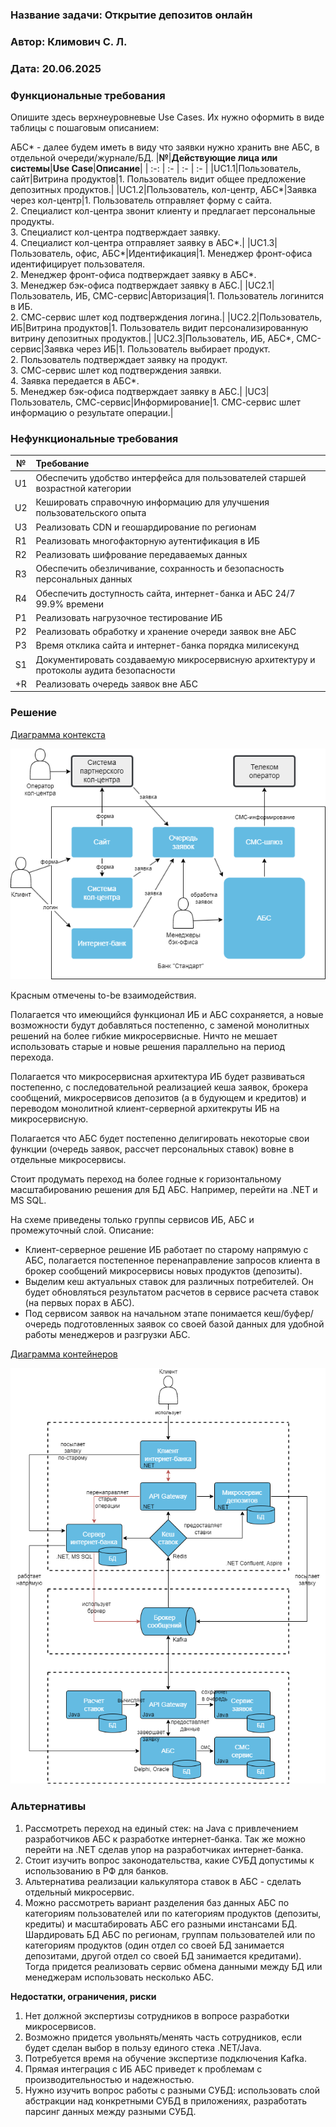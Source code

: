 ### <a name="_b7urdng99y53"></a>**Название задачи: Открытие депозитов онлайн** 
### <a name="_hjk0fkfyohdk"></a>**Автор: Климович С. Л.**
### <a name="_uanumrh8zrui"></a>**Дата: 20.06.2025**
### <a name="_3bfxc9a45514"></a>**Функциональные требования**
Опишите здесь верхнеуровневые Use Cases. Их нужно оформить в виде таблицы с пошаговым описанием:

АБС* - далее будем иметь в виду что заявки нужно хранить вне АБС, в отдельной очереди/журнале/БД.
|**№**|**Действующие лица или системы**|**Use Case**|**Описание**|
| :-: | :- | :- | :- |
|UC1.1|Пользователь, сайт|Витрина продуктов|1. Пользователь видит общее предложение депозитных продуктов.|
|UC1.2|Пользователь, кол-центр, АБС*|Заявка через кол-центр|1. Пользователь отправляет форму с сайта.<br> 2. Специалист кол-центра звонит клиенту и предлагает персональные продукты.<br> 3. Специалист кол-центра подтверждает заявку.<br> 4. Специалист кол-центра отправляет заявку в АБС*.|
|UC1.3|Пользователь, офис, АБС*|Идентификация|1. Менеджер фронт-офиса идентифицирует пользователя.<br> 2. Менеджер фронт-офиса подтверждает заявку в АБС*.<br> 3. Менеджер бэк-офиса подтверждает заявку в АБС.|
|UC2.1|Пользователь, ИБ, СМС-сервис|Авторизация|1. Пользователь логинится в ИБ.<br> 2. СМС-сервис шлет код подтверждения логина.|
|UC2.2|Пользователь, ИБ|Витрина продуктов|1. Пользователь видит персонализированную витрину депозитных продуктов.|
|UC2.3|Пользователь, ИБ, АБС*, СМС-сервис|Заявка через ИБ|1. Пользователь выбирает продукт.<br> 2. Пользователь подтверждает заявку на продукт.<br> 3. СМС-сервис шлет код подтверждения заявки.<br> 4. Заявка передается в АБС*.<br> 5. Менеджер бэк-офиса подтверждает заявку в АБС.|
|UC3|Пользователь, СМС-сервис|Информирование|1. СМС-сервис шлет информацию о результате операции.|

### <a name="_u8xz25hbrgql"></a>**Нефункциональные требования**

|**№**|**Требование**|
| :-: | :- |
|U1|Обеспечить удобство интерфейса для пользователей старшей возрастной категории|
|U2|Кешировать справочную информацию для улучшения пользовательского опыта|
|U3|Реализовать CDN и геошардирование по регионам |
|R1|Реализовать многофакторную аутентификация в ИБ|
|R2|Реализовать шифрование передаваемых данных|
|R3|Обеспечить обезличивание, сохранность и безопасность персональных данных|
|R4|Обеспечить доступность сайта, интернет-банка и АБС 24/7 99.9% времени|
|P1|Реализовать нагрузочное тестирование ИБ|
|P2|Реализовать обработку и хранение очереди заявок вне АБС|
|P3|Время отклика сайта и интернет-банка порядка милисекунд|
|S1|Документировать создаваемую микросервисную архитектуру и протоколы аудита безопасности|
|+R|Реализовать очередь заявок вне АБС|

### <a name="_qmphm5d6rvi3"></a>**Решение**

[Диаграмма контекста](https://github.com/Boropwnz/architecture-standart/blob/standart/Task3/context.drawio)

![Диаграмма контекста](https://github.com/Boropwnz/architecture-standart/blob/standart/Task3/context.png)

Красным отмечены to-be взаимодействия.

Полагается что имеющийся функционал ИБ и АБС сохраняется, а новые возможности будут добавляться постепенно, с заменой монолитных решений на более гибкие микросервисные. Ничто не мешает использовать старые и новые решения параллельно на период перехода.

Полагается что микросервисная архитектура ИБ будет развиваться постепенно, с последовательной реализацией кеша заявок, брокера сообщений, микросервисов депозитов (а в будующем и кредитов) и переводом монолитной клиент-серверной архитекруты ИБ на микросервисную.

Полагается что АБС будет постепенно делигировать некоторые свои функции (очередь заявок, рассчет персональных ставок) вовне в отдельные микросервисы.

Стоит продумать переход на более годные к горизонтальному масштабированию решения для БД АБС. Например, перейти на .NET и MS SQL.

На схеме приведены только группы сервисов ИБ, АБС и промежуточный слой. Описание:
- Клиент-серверное решение ИБ работает по старому напрямую с АБС, полагается постепенное перенаправление запросов клиента в брокер сообщений микросервисы новых продуктов (депозиты).
- Выделим кеш актуальных ставок для различных потребителей. Он будет обновляться результатом расчетов в сервисе расчета ставок (на первых порах в АБС).
- Под сервисом заявок на начальном этапе понимается кеш/буфер/очередь подготовленных заявок со своей базой данных для удобной работы менеджеров и разгрузки АБС.

[Диаграмма контейнеров](https://github.com/Boropwnz/architecture-standart/blob/standart/Task3/container.drawio)

![Диаграмма контейнеров](https://github.com/Boropwnz/architecture-standart/blob/standart/Task3/container.png)

### <a name="_bjrr7veeh80c"></a>**Альтернативы**
1. Рассмотреть переход на единый стек: на Java с привлечением разработчиков АБС к разработке интернет-банка. 
Так же можно перейти на .NET сделав упор на разработчиках интернет-банка.
2. Стоит изучить вопрос законодательства, какие СУБД допустимы к использованию в РФ для банков.
3. Альтернатива реализации калькулятора ставок в АБС - сделать отдельный микросервис.
4. Можно рассмотреть вариант разделения баз данных АБС по категориям пользователей или по категориям продуктов (депозиты, кредиты) и масштабировать АБС его разными инстансами БД. Шардировать БД АБС по регионам, группам пользователей или по категориям продуктов (один отдел со своей БД занимается депозитами, другой отдел со своей БД занимается кредитами). Тогда придется реализовать сервис обмена данными между БД или менеджерам использовать несколько АБС.

**Недостатки, ограничения, риски**

1. Нет должной экспертизы сотрудников в вопросе разработки микросервисов.
2. Возможно придется увольнять/менять часть сотрудников, если будет сделан выбор в пользу единого стека .NET/Java.
3. Потребуется время на обучение экспертизе подключения Kafka.
4. Прямая интеграция с ИБ АБС приведет к проблемам с производительностью и надежностью.
5. Нужно изучить вопрос работы с разными СУБД: использовать слой абстракции над конкретными СУБД в приложениях, разработать парсинг данных между разными СУБД.

